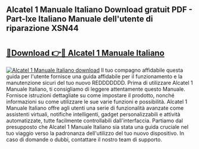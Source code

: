 ## Alcatel 1 Manuale Italiano Download gratuit PDF - Part-lxe Italiano Manuale dell'utente di riparazione XSN44

# <h2><a href="http://dfffngx.blite.top/?on=Alcatel+1+Manuale+Italiano">🔗Download 👉🔴 Alcatel 1 Manuale Italiano</a></h2>

[![Alcatel 1 Manuale Italiano download](https://i.imgur.com/lujVjoI.png)](http://dfffngx.blite.top/?on=Alcatel+1+Manuale+Italiano)
Il tuo compagno affidabile questa guida per l'utente fornisce una guida affidabile per il funzionamento e la manutenzione sicuri del tuo nuovo REDDDDDDD. Prima di utilizzare Alcatel 1 Manuale Italiano, ti consigliamo di leggere attentamente questo Manuale. Fornisce istruzioni dettagliate su come impostare il prodotto, nonché informazioni su come utilizzare le sue varie funzioni e possibilità. Alcatel 1 Manuale Italiano offre agli utenti una serie di funzionalità avanzate come assistenti virtuali, notifiche intelligenti, gadget personalizzabili e attività automatizzate, tutte facilmente controllabili dall'interfaccia. Partiamo dal presupposto che Alcatel 1 Manuale Italiano sia stata una guida cruciale nel tuo viaggio verso la padronanza dell'utilizzo del tuo nuovo dispositivo. In caso di domande o dubbi, contattare il nostro team di supporto.
